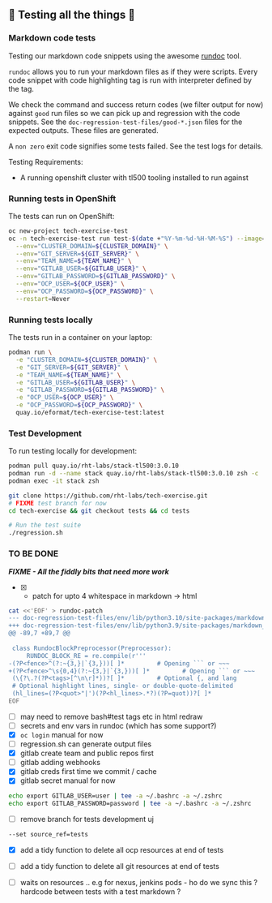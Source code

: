 ## 🧪 Testing all the things 🧪

### Markdown code tests

Testing our markdown code snippets using the awesome [rundoc](https://gitlab.com/nul.one/rundoc) tool.

`rundoc` allows you to run your markdown files as if they were scripts. Every code snippet with code highlighting tag is run with interpreter defined by the tag.

We check the command and success return codes (we filter output for now) against `good` run files so we can pick up and regression with the code snippets. See the `doc-regression-test-files/good-*.json` files for the expected outputs. These files are generated.

A `non zero` exit code signifies some tests failed. See the test logs for details.

Testing Requirements:
- A running openshift cluster with tl500 tooling installed to run against

### Running tests in OpenShift

The tests can run on OpenShift:

```bash
oc new-project tech-exercise-test
oc -n tech-exercise-test run test-$(date +"%Y-%m-%d-%H-%M-%S") --image=quay.io/eformat/tech-exercise-test:latest \
  --env="CLUSTER_DOMAIN=${CLUSTER_DOMAIN}" \
  --env="GIT_SERVER=${GIT_SERVER}" \
  --env="TEAM_NAME=${TEAM_NAME}" \
  --env="GITLAB_USER=${GITLAB_USER}" \
  --env="GITLAB_PASSWORD=${GITLAB_PASSWORD}" \
  --env="OCP_USER=${OCP_USER}" \
  --env="OCP_PASSWORD=${OCP_PASSWORD}" \
  --restart=Never
```

### Running tests locally

The tests run in a container on your laptop:

```bash
podman run \
  -e "CLUSTER_DOMAIN=${CLUSTER_DOMAIN}" \
  -e "GIT_SERVER=${GIT_SERVER}" \
  -e "TEAM_NAME=${TEAM_NAME}" \
  -e "GITLAB_USER=${GITLAB_USER}" \
  -e "GITLAB_PASSWORD=${GITLAB_PASSWORD}" \
  -e "OCP_USER=${OCP_USER}" \
  -e "OCP_PASSWORD=${OCP_PASSWORD}" \
  quay.io/eformat/tech-exercise-test:latest 
```

### Test Development

To run testing locally for development:

```bash
podman pull quay.io/rht-labs/stack-tl500:3.0.10
podman run -d --name stack quay.io/rht-labs/stack-tl500:3.0.10 zsh -c 'sleep infinity'
podman exec -it stack zsh

git clone https://github.com/rht-labs/tech-exercise.git
# FIXME test branch for now 
cd tech-exercise && git checkout tests && cd tests

# Run the test suite
./regression.sh
```

### TO BE DONE

**_FIXME - All the fiddly bits that need more work_**

- [X] - patch for upto 4 whitespace in markdown -> html

```bash
cat <<'EOF' > rundoc-patch
--- doc-regression-test-files/env/lib/python3.10/site-packages/markdown_rundoc/rundoc_code.py.orig	2022-02-25 11:48:20.325903565 +1000
+++ doc-regression-test-files/env/lib/python3.9/site-packages/markdown_rundoc/rundoc_code.py	2022-02-25 11:48:30.478893321 +1000
@@ -89,7 +89,7 @@
 
 class RundocBlockPreprocessor(Preprocessor):
     RUNDOC_BLOCK_RE = re.compile(r'''
-(?P<fence>^(?:~{3,}|`{3,}))[ ]*         # Opening ``` or ~~~
+(?P<fence>^\s{0,4}(?:~{3,}|`{3,}))[ ]*         # Opening ``` or ~~~
 (\{?\.?(?P<tags>[^\n\r]*))?[ ]*         # Optional {, and lang
 # Optional highlight lines, single- or double-quote-delimited
 (hl_lines=(?P<quot>"|')(?P<hl_lines>.*?)(?P=quot))?[ ]*
EOF
```

- [ ] may need to remove bash#test tags etc in html redraw
- [ ] secrets and env vars in rundoc (which has some support?)
- [X] `oc login` manual for now
- [ ] regression.sh can generate output files
- [X] gitlab create team and public repos first
- [ ] gitlab adding webhooks
- [X] gitlab creds first time we commit / cache
- [X] gitlab secret manual for now

```bash
echo export GITLAB_USER=user | tee -a ~/.bashrc -a ~/.zshrc
echo export GITLAB_PASSWORD=password | tee -a ~/.bashrc -a ~/.zshrc
```

- [ ] remove branch for tests development uj

```bash
--set source_ref=tests
```

- [X] add a tidy function to delete all ocp resources at end of tests
- [ ] add a tidy function to delete all git resources at end of tests

- [ ] waits on resources .. e.g for nexus, jenkins pods - ho do we sync this ? hardcode between tests with a test markdown ?
